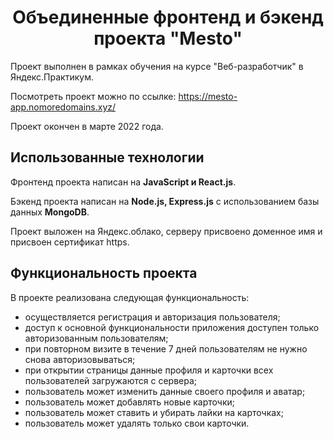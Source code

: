<h1 align="center">Объединенные фронтенд и бэкенд проекта "Mesto"</h1>

Проект выполнен в рамках обучения на курсе "Веб-разработчик" в Яндекс.Практикум.

Посмотреть проект можно по ссылке: https://mesto-app.nomoredomains.xyz/

Проект окончен в марте 2022 года.

## Использованные технологии
Фронтенд проекта написан на **JavaScript и React.js**. 

Бэкенд проекта написан на **Node.js, Express.js** с использованием базы данных **MongoDB**.

Проект выложен на Яндекс.облако, серверу присвоено доменное имя и присвоен сертификат https.

## Функциональность проекта
В проекте реализована следующая функциональность:
- осуществляется регистрация и авторизация пользователя;
- доступ к основной функциональности приложения доступен только авторизованным пользователям;
- при повторном визите в течение 7 дней пользователям не нужно снова авторизовываться;
- при открытии страницы данные профиля и карточки всех пользователей загружаются с сервера;
- пользователь может изменить данные своего профиля и аватар;
- пользователь может добавлять новые карточки;
- пользователь может ставить и убирать лайки на карточках;
- пользователь может удалять только свои карточки.

